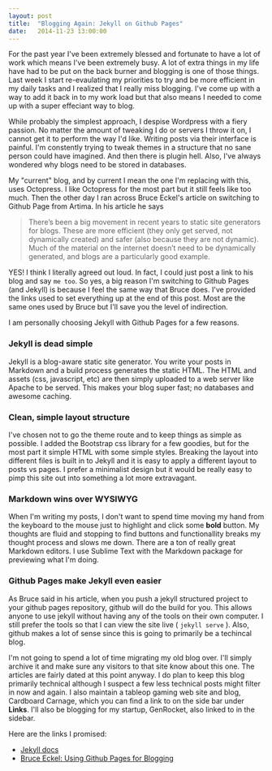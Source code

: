 ```yaml
---
layout: post
title:  "Blogging Again: Jekyll on Github Pages"
date:   2014-11-23 13:00:00
---
```

For the past year I've been extremely blessed and fortunate to have a lot of work which means I've been extremely busy. A lot of extra things in my life have had to be put on the back burner and blogging is one of those things. Last week I start re-evaulating my priorities to try and be more efficient in my daily tasks and I realized that I really miss blogging. I've come up with a way to add it back in to my work load but that also means I needed to come up with a super effeciant way to blog.

While probably the simplest approach, I despise Wordpress with a fiery passion. No matter the amount of tweaking I do or servers I throw it on, I cannot get it to perform the way I'd like. Writing posts via their interface is painful. I'm constently trying to tweak themes in a structure that no sane person could have imagined. And then there is plugin hell. Also, I've always wondered why blogs need to be stored in databases.

My "current" blog, and by current I mean the one I'm replacing with this, uses Octopress. I like Octopress for the most part but it still feels like too much. Then the other day I ran across Bruce Eckel's article on switching to Github Page from Artima. In his article he says

<blockquote>
There’s been a big movement in recent years to static site generators for blogs. These are more efficient (they only get served, not dynamically created) and safer (also because they are not dynamic). Much of the material on the internet doesn’t need to be dynamically generated, and blogs are a particularly good example.
</blockquote>

YES! I think I literally agreed out loud. In fact, I could just post a link to his blog and say `me too`. So yes, a big reason I'm switching to Github Pages (and Jekyll) is because I feel the same way that Bruce does. I've provided the links used to set everything up at the end of this post. Most are the same ones used by Bruce but I'll save you the level of indirection.

I am personally choosing Jekyll with Github Pages for a few reasons.

### Jekyll is dead simple
Jekyll is a blog-aware static site generator. You write your posts in Markdown and a build process generates the static HTML. The HTML and assets (css, javascript, etc) are then simply uploaded to a web server like Apache to be served. This makes your blog super fast; no databases and awesome caching.

### Clean, simple layout structure
I've chosen not to go the theme route and to keep things as simple as possible. I added the Bootstrap css library for a few goodies, but for the most part it simple HTML with some simple styles. Breaking the layout into different files is built in to Jekyll and it is easy to apply a different layout to posts vs pages. I prefer a minimalist design but it would be really easy to pimp this site out into something a lot more extravagant.

### Markdown wins over WYSIWYG
When I'm writing my posts, I don't want to spend time moving my hand from the keyboard to the mouse just to highlight and click some **bold** button. My thoughts are fluid and stopping to find buttons and functionallity breaks my thought process and slows me down. There are a ton of really great Markdown editors. I use Sublime Text with the Markdown package for previewing what I'm doing.

### Github Pages make Jekyll even easier
As Bruce said in his article, when you push a jekyll structured project to your github pages repository, github will do the build for you. This allows anyone to use jekyll without having any of the tools on their own computer. I still prefer the tools so that I can view the site live ( `jekyll serve` ). Also, github makes a lot of sense since this is going to primarily be a techincal blog.

I'm not going to spend a lot of time migrating my old blog over. I'll simply archive it and make sure any visitors to that site know about this one. The articles are fairly dated at this point anyway. I do plan to keep this blog primarily technical although I suspect a few less technical posts might filter in now and again. I also maintain a tableop gaming web site and blog, Cardboard Carnage, which you can find a link to on the side bar under **Links**. I'll also be blogging for my startup, GenRocket, also linked to in the sidebar.

Here are the links I promised:

* [Jekyll docs][jekyll]
* [Bruce Eckel: Using Github Pages for Blogging][bruce]

[jekyll]:		http://jekyllrb.com
[bruce]:		https://bruceeckel.github.io/
